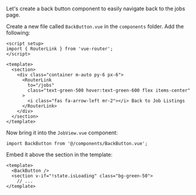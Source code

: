 Let's create a back button component to easily navigate back to the jobs page.

Create a new file called `BackButton.vue` in the `components` folder. Add the following:

```
<script setup>
import { RouterLink } from 'vue-router';
</script>

<template>
  <section>
    <div class="container m-auto py-6 px-6">
      <RouterLink
        to="/jobs"
        class="text-green-500 hover:text-green-600 flex items-center"
      >
        <i class="fas fa-arrow-left mr-2"></i> Back to Job Listings
      </RouterLink>
    </div>
  </section>
</template>
```

Now bring it into the `JobView.vue` component:

```
import BackButton from '@/components/BackButton.vue';
```

Embed it above the section in the template:

```
<template>
  <BackButton />
  <section v-if="!state.isLoading" class="bg-green-50">
    // ...
</template>
```